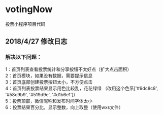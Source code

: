 # votingNow
投票小程序项目代码

## 2018/4/27 修改日志

### 解决以下问题：

1：首页列表查看投票统计和分享按钮不太好点（扩大点击面积）<br/>
2：首页模块，如果没有数据，需要提示信息<br/>
3：首页底部创建投票按钮太小，不方便点击<br/>
4：首页列表投票结果显示用色比较乱，花花绿绿 （改用这个色系['#9dc8c8', '#58c9b9', '#519d9e', '#d1b6e1']）<br/>
5：投票顶部，微信昵称和发布时间字体太小<br/>
6：投票结果百分比，显示整数，向上取整（使用wxs文件）<br/>